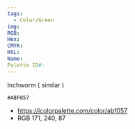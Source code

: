 ```yaml
---
tags:
  - Color/Green
img: 
RGB: 
Hex: 
CMYK: 
HSL: 
Name: 
Palette ID#:
---
```

Inchworm ( similar )
```palette
#ABF057
```
- https://icolorpalette.com/color/abf057
- RGB 171, 240, 87